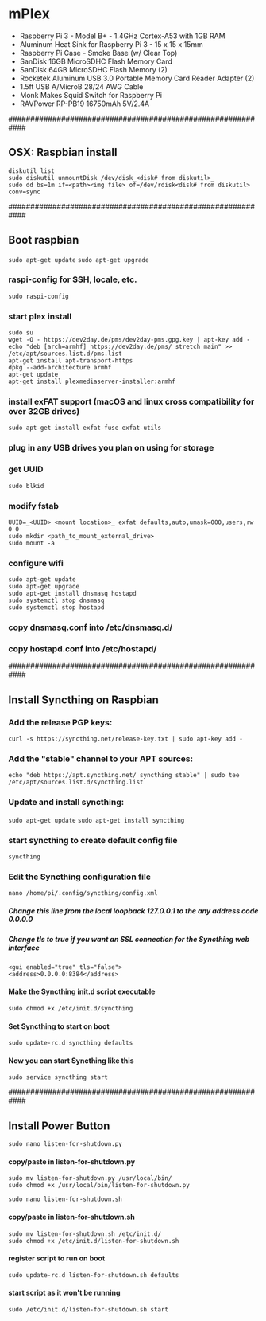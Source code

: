 # mPlex

* Raspberry Pi 3 - Model B+ - 1.4GHz Cortex-A53 with 1GB RAM
* Aluminum Heat Sink for Raspberry Pi 3 - 15 x 15 x 15mm
* Raspberry Pi Case - Smoke Base (w/ Clear Top)
* SanDisk 16GB MicroSDHC Flash Memory Card
* SanDisk 64GB MicroSDHC Flash Memory (2)
* Rocketek Aluminum USB 3.0 Portable Memory Card Reader Adapter (2)
* 1.5ft USB A/MicroB 28/24 AWG Cable
* Monk Makes Squid Switch for Raspberry Pi
* RAVPower RP-PB19 16750mAh 5V/2.4A



############################################################
## OSX: Raspbian install
`diskutil list`  
`sudo diskutil unmountDisk /dev/disk_<disk# from diskutil>_`  
`sudo dd bs=1m if=<path><img file> of=/dev/rdisk<disk# from diskutil> conv=sync`

############################################################
## Boot raspbian
`sudo apt-get update`
`sudo apt-get upgrade`

### raspi-config for SSH, locale, etc.
`sudo raspi-config`

### start plex install
`sudo su`  
`wget -O - https://dev2day.de/pms/dev2day-pms.gpg.key | apt-key add -`  
`echo "deb [arch=armhf] https://dev2day.de/pms/ stretch main" >> /etc/apt/sources.list.d/pms.list`  
`apt-get install apt-transport-https`  
`dpkg --add-architecture armhf`  
`apt-get update`  
`apt-get install plexmediaserver-installer:armhf`

### install exFAT support (macOS and linux cross compatibility for over 32GB drives)
`sudo apt-get install exfat-fuse exfat-utils`

### plug in any USB drives you plan on using for storage

### get UUID
`sudo blkid`

### modify fstab
`UUID=_<UUID> <mount location>_ exfat defaults,auto,umask=000,users,rw 0 0`  
`sudo mkdir <path_to_mount_external_drive>`  
`sudo mount -a`

### configure wifi
`sudo apt-get update`  
`sudo apt-get upgrade`  
`sudo apt-get install dnsmasq hostapd`  
`sudo systemctl stop dnsmasq`  
`sudo systemctl stop hostapd`  

### copy dnsmasq.conf into /etc/dnsmasq.d/

### copy hostapd.conf into /etc/hostapd/

############################################################
## Install Syncthing on Raspbian
### Add the release PGP keys:
`curl -s https://syncthing.net/release-key.txt | sudo apt-key add -`

### Add the "stable" channel to your APT sources:
`echo "deb https://apt.syncthing.net/ syncthing stable" | sudo tee /etc/apt/sources.list.d/syncthing.list`

### Update and install syncthing:
`sudo apt-get update`
`sudo apt-get install syncthing`

### start syncthing to create default config file
`syncthing`


### Edit the Syncthing configuration file

`nano /home/pi/.config/syncthing/config.xml`
##### Change this line from the local loopback 127.0.0.1 to the any address code 0.0.0.0
##### Change tls to true if you want an SSL connection for the Syncthing web interface
`<gui enabled="true" tls="false">`  
`<address>0.0.0.0:8384</address>`
 
 
#### Make the Syncthing init.d script executable
`sudo chmod +x /etc/init.d/syncthing`
#### Set Syncthing to start on boot
`sudo update-rc.d syncthing defaults`
#### Now you can start Syncthing like this
`sudo service syncthing start`

############################################################
## Install Power Button

`sudo nano listen-for-shutdown.py`
#### copy/paste in listen-for-shutdown.py
`sudo mv listen-for-shutdown.py /usr/local/bin/`  
`sudo chmod +x /usr/local/bin/listen-for-shutdown.py`


`sudo nano listen-for-shutdown.sh`
#### copy/paste in listen-for-shutdown.sh 
`sudo mv listen-for-shutdown.sh /etc/init.d/`  
`sudo chmod +x /etc/init.d/listen-for-shutdown.sh`

#### register script to run on boot
`sudo update-rc.d listen-for-shutdown.sh defaults`

#### start script as it won't be running
`sudo /etc/init.d/listen-for-shutdown.sh start`









